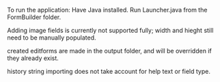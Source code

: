 To run the application:
  Have Java installed.
  Run Launcher.java from the FormBuilder folder.

Adding image fields is currently not supported fully; width and hieght still need to be manually populated.

created editforms are made in the output folder, and will be overridden if they already exist.

history string importing does not take account for help text or field type.
